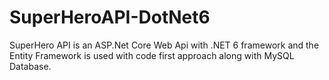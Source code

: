 # SuperHeroAPI-DotNet6

SuperHero API is an ASP.Net Core Web Api with .NET 6 framework and the Entity Framework is used with code first approach along with MySQL Database. 
